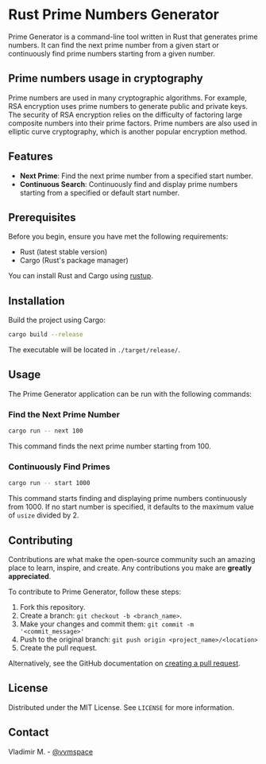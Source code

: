 
# Rust Prime Numbers Generator

Prime Generator is a command-line tool written in Rust that generates prime numbers. It can find the next prime number from a given start or continuously find prime numbers starting from a given number.


## Prime numbers usage in cryptography

Prime numbers are used in many cryptographic algorithms. For example, RSA encryption uses prime numbers to generate public and private keys. The security of RSA encryption relies on the difficulty of factoring large composite numbers into their prime factors. Prime numbers are also used in elliptic curve cryptography, which is another popular encryption method.


## Features

- **Next Prime**: Find the next prime number from a specified start number.
- **Continuous Search**: Continuously find and display prime numbers starting from a specified or default start number.

## Prerequisites

Before you begin, ensure you have met the following requirements:
- Rust (latest stable version)
- Cargo (Rust's package manager)

You can install Rust and Cargo using [rustup](https://rustup.rs/).

## Installation

Build the project using Cargo:

```bash
cargo build --release
```

The executable will be located in `./target/release/`.

## Usage

The Prime Generator application can be run with the following commands:

### Find the Next Prime Number

```bash
cargo run -- next 100
```

This command finds the next prime number starting from 100.

### Continuously Find Primes

```bash
cargo run -- start 1000
```

This command starts finding and displaying prime numbers continuously from 1000. If no start number is specified, it defaults to the maximum value of `usize` divided by 2.

## Contributing

Contributions are what make the open-source community such an amazing place to learn, inspire, and create. Any contributions you make are **greatly appreciated**.

To contribute to Prime Generator, follow these steps:

1. Fork this repository.
2. Create a branch: `git checkout -b <branch_name>`.
3. Make your changes and commit them: `git commit -m '<commit_message>'`
4. Push to the original branch: `git push origin <project_name>/<location>`
5. Create the pull request.

Alternatively, see the GitHub documentation on [creating a pull request](https://help.github.com/articles/creating-a-pull-request/).

## License

Distributed under the MIT License. See `LICENSE` for more information.

## Contact

Vladimir M. - [@vvmspace](https://t.me/vvmspace)